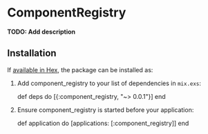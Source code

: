 # ComponentRegistry

**TODO: Add description**

## Installation

If [available in Hex](https://hex.pm/docs/publish), the package can be installed as:

  1. Add component_registry to your list of dependencies in `mix.exs`:

        def deps do
          [{:component_registry, "~> 0.0.1"}]
        end

  2. Ensure component_registry is started before your application:

        def application do
          [applications: [:component_registry]]
        end
